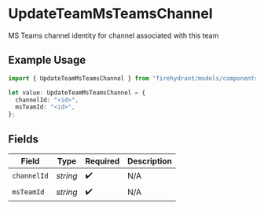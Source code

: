 # UpdateTeamMsTeamsChannel

MS Teams channel identity for channel associated with this team

## Example Usage

```typescript
import { UpdateTeamMsTeamsChannel } from "firehydrant/models/components";

let value: UpdateTeamMsTeamsChannel = {
  channelId: "<id>",
  msTeamId: "<id>",
};
```

## Fields

| Field              | Type               | Required           | Description        |
| ------------------ | ------------------ | ------------------ | ------------------ |
| `channelId`        | *string*           | :heavy_check_mark: | N/A                |
| `msTeamId`         | *string*           | :heavy_check_mark: | N/A                |